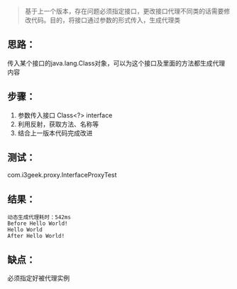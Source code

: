 > 基于上一个版本，存在问题必须指定接口，更改接口代理不同类的话需要修改代码。目的，将接口通过参数的形式传入，生成代理类

## 思路：

传入某个接口的java.lang.Class对象，可以为这个接口及里面的方法都生成代理内容

## 步骤：

1. 参数传入接口 Class<?> interface
2. 利用反射，获取方法、名称等
3. 结合上一版本代码完成改进

## 测试：

com.i3geek.proxy.InterfaceProxyTest

## 结果：

	动态生成代理耗时：542ms
	Before Hello World!
	Hello World
	After Hello World!

## 缺点：

必须指定好被代理实例